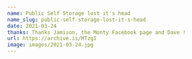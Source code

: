 ```yaml
---
name: Public Self Storage lost it's head
name_slug: public-self-storage-lost-it-s-head
date: 2021-03-24
thanks: Thanks Jamison, the Monty Facebook page and Dave !
url: https://archive.is/MTzgI
image: images/2021-03-24.jpg
---
```

